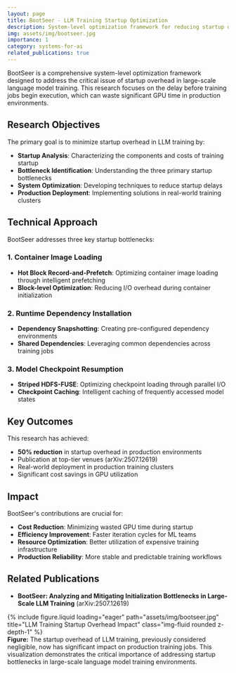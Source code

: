 ```yaml
---
layout: page
title: BootSeer - LLM Training Startup Optimization
description: System-level optimization framework for reducing startup overhead in large-scale LLM training
img: assets/img/bootseer.jpg
importance: 1
category: systems-for-ai
related_publications: true
---
```


BootSeer is a comprehensive system-level optimization framework designed to address the critical issue of startup overhead in large-scale language model training. This research focuses on the delay before training jobs begin execution, which can waste significant GPU time in production environments.

## Research Objectives

The primary goal is to minimize startup overhead in LLM training by:
- **Startup Analysis**: Characterizing the components and costs of training startup
- **Bottleneck Identification**: Understanding the three primary startup bottlenecks
- **System Optimization**: Developing techniques to reduce startup delays
- **Production Deployment**: Implementing solutions in real-world training clusters

## Technical Approach

BootSeer addresses three key startup bottlenecks:

### 1. Container Image Loading
- **Hot Block Record-and-Prefetch**: Optimizing container image loading through intelligent prefetching
- **Block-level Optimization**: Reducing I/O overhead during container initialization

### 2. Runtime Dependency Installation
- **Dependency Snapshotting**: Creating pre-configured dependency environments
- **Shared Dependencies**: Leveraging common dependencies across training jobs

### 3. Model Checkpoint Resumption
- **Striped HDFS-FUSE**: Optimizing checkpoint loading through parallel I/O
- **Checkpoint Caching**: Intelligent caching of frequently accessed model states

## Key Outcomes

This research has achieved:
- **50% reduction** in startup overhead in production environments
- Publication at top-tier venues (arXiv:2507.12619)
- Real-world deployment in production training clusters
- Significant cost savings in GPU utilization

## Impact

BootSeer's contributions are crucial for:
- **Cost Reduction**: Minimizing wasted GPU time during startup
- **Efficiency Improvement**: Faster iteration cycles for ML teams
- **Resource Optimization**: Better utilization of expensive training infrastructure
- **Production Reliability**: More stable and predictable training workflows

## Related Publications

- **BootSeer: Analyzing and Mitigating Initialization Bottlenecks in Large-Scale LLM Training** (arXiv:2507.12619)

<div class="row">
    <div class="col-sm mt-3 mt-md-0">
        {% include figure.liquid loading="eager" path="assets/img/bootseer.jpg" title="LLM Training Startup Overhead Impact" class="img-fluid rounded z-depth-1" %}
    </div>
</div>
<div class="caption">
    <strong>Figure:</strong> The startup overhead of LLM training, previously considered negligible, now has significant impact on production training jobs. This visualization demonstrates the critical importance of addressing startup bottlenecks in large-scale language model training environments.
</div>

